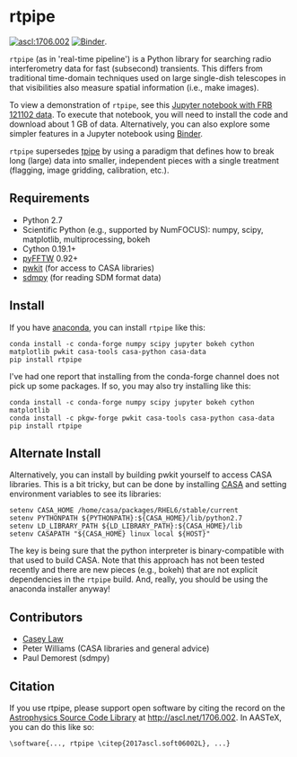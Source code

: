 rtpipe
==

<a href="http://ascl.net/1706.002"><img src="https://img.shields.io/badge/ascl-1706.002-blue.svg?colorB=262255" alt="ascl:1706.002" /></a>
[![Binder](http://mybinder.org/badge.svg)](http://mybinder.org:/repo/caseyjlaw/reproducing-fast-imaging-rrats).


`rtpipe` (as in 'real-time pipeline') is a Python library for searching radio interferometry data for fast (subsecond) transients. This differs from traditional time-domain techniques used on large single-dish telescopes in that visibilities also measure spatial information (i.e., make images).

To view a demonstration of `rtpipe`, see this [Jupyter notebook with FRB 121102 data](https://github.com/caseyjlaw/FRB121102/blob/master/demo_FRB121102.ipynb). To execute that notebook, you will need to install the code and download about 1 GB of data. Alternatively, you can also explore some simpler features in a Jupyter notebook using [Binder](http://mybinder.org:/repo/caseyjlaw/reproducing-fast-imaging-rrats).

`rtpipe` supersedes [tpipe](http://github.com/caseyjlaw/tpipe) by using a paradigm that defines how to break long (large) data into smaller, independent pieces with a single treatment (flagging, image gridding, calibration, etc.).

Requirements
---

* Python 2.7
* Scientific Python (e.g., supported by NumFOCUS): numpy, scipy, matplotlib, multiprocessing, bokeh
* Cython 0.19.1+
* [pyFFTW](https://pypi.python.org/pypi/pyFFTW) 0.92+
* [pwkit](http://github.com/pkgw/pwkit) (for access to CASA libraries)
* [sdmpy](http://github.com/caseyjlaw/sdmpy) (for reading SDM format data)

Install
---

If you have [anaconda](https://www.continuum.io/downloads), you can install `rtpipe` like this:

    conda install -c conda-forge numpy scipy jupyter bokeh cython matplotlib pwkit casa-tools casa-python casa-data
    pip install rtpipe

I've had one report that installing from the conda-forge channel does not pick up some packages. If so, you may also try installing like this:

    conda install -c conda-forge numpy scipy jupyter bokeh cython matplotlib
    conda install -c pkgw-forge pwkit casa-tools casa-python casa-data
    pip install rtpipe

Alternate Install
-----

Alternatively, you can install by building pwkit yourself to access CASA libraries. This is a bit tricky, but can be done by installing [CASA](https://casa.nrao.edu/) and setting environment variables to see its libraries:

    setenv CASA_HOME /home/casa/packages/RHEL6/stable/current
    setenv PYTHONPATH ${PYTHONPATH}:${CASA_HOME}/lib/python2.7
    setenv LD_LIBRARY_PATH ${LD_LIBRARY_PATH}:${CASA_HOME}/lib
    setenv CASAPATH "${CASA_HOME} linux local ${HOST}"

The key is being sure that the python interpreter is binary-compatible with that used to build CASA. Note that this approach has not been tested recently and there are new pieces (e.g., bokeh) that are not explicit dependencies in the `rtpipe` build. And, really, you should be using the anaconda installer anyway!

Contributors
---
* [Casey Law](http://www.twitter.com/caseyjlaw)
* Peter Williams (CASA libraries and general advice)
* Paul Demorest (sdmpy)

Citation
----
If you use rtpipe, please support open software by citing the record on the [Astrophysics Source Code Library](ascl.net) at http://ascl.net/1706.002. In AASTeX, you can do this like so:
```
\software{..., rtpipe \citep{2017ascl.soft06002L}, ...}
```
